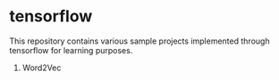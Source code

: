 # tensorflow
This repository contains various sample projects implemented through tensorflow for learning purposes.

1. Word2Vec
